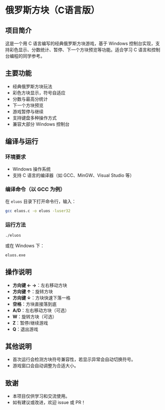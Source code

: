 # 俄罗斯方块（C语言版）

## 项目简介

这是一个用 C 语言编写的经典俄罗斯方块游戏，基于 Windows 控制台实现，支持彩色显示、分数统计、暂停、下一个方块预览等功能。适合学习 C 语言和控制台编程的同学参考。

## 主要功能
- 经典俄罗斯方块玩法
- 彩色方块显示，符号自适应
- 分数与最高分统计
- 下一个方块预览
- 游戏暂停与继续
- 支持键盘多种操作方式
- 兼容大部分 Windows 控制台

## 编译与运行

### 环境要求
- Windows 操作系统
- 支持 C 语言的编译器（如 GCC、MinGW、Visual Studio 等）

### 编译命令（以 GCC 为例）

在 `eluos` 目录下打开命令行，输入：

```bash
gcc eluos.c -o eluos -luser32
```

### 运行方法

```bash
./eluos
```
或在 Windows 下：
```cmd
eluos.exe
```

## 操作说明

- **方向键 ← →**：左右移动方块
- **方向键 ↑**：旋转方块
- **方向键 ↓**：方块快速下落一格
- **空格**：方块直接落到底
- **A/D**：左右移动方块（可选）
- **W**：旋转方块（可选）
- **Z**：暂停/继续游戏
- **Q**：退出游戏

## 其他说明
- 首次运行会检测方块符号兼容性，若显示异常会自动切换符号。
- 游戏窗口会自动调整为合适大小。

## 致谢
- 本项目仅供学习和交流使用。
- 如有建议或改进，欢迎 issue 或 PR！ 